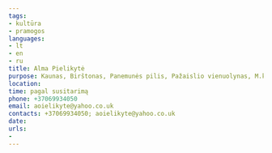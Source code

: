 ```yaml
---
tags:
- kultūra
- pramogos
languages:
- lt
- en
- ru
title: Alma Pielikytė
purpose: Kaunas, Birštonas, Panemunės pilis, Pažaislio vienuolynas, M.k.Čiurlionio ir Velnių muziejai.
location: 
time: pagal susitarimą
phone: +37069934050
email: aoielikyte@yahoo.co.uk
contacts: +37069934050; aoielikyte@yahoo.co.uk
date: 
urls:
- 
---
```

